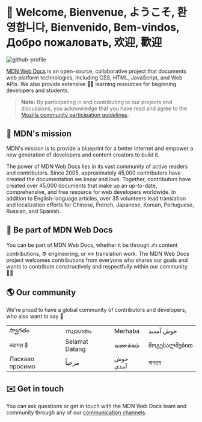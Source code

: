 # 👋 Welcome, Bienvenue, ようこそ, 환영합니다, Bienvenido, Bem-vindos, Добро пожаловать, 欢迎, 歡迎

![github-profile](https://user-images.githubusercontent.com/10350960/166113119-629295f6-c282-42c9-9379-af2de5ad4338.png)

[MDN Web Docs](https://developer.mozilla.org/) is an open-source, collaborative project that documents web platform technologies, including CSS, HTML, JavaScript, and Web APIs. We also provide extensive 🧑‍🎓 learning resources for beginning developers and students.

> **Note:** By participating in and contributing to our projects and discussions, you acknowledge that you have read and agree to the [Mozilla community participation guidelines](https://github.com/mdn/mdn-community/blob/main/CODE_OF_CONDUCT.md).

## 🙌 MDN's mission

MDN's mission is to provide a blueprint for a better internet and empower a new generation of developers and content creators to build it.

The power of MDN Web Docs lies in its vast community of active readers and contributors. Since 2005, approximately 45,000 contributors have created the documentation we know and love. Together, contributors have created over 45,000 documents that make up an up-to-date, comprehensive, and free resource for web developers worldwide. In addition to English-language articles, over 35 volunteers lead translation and localization efforts for Chinese, French, Japanese, Korean, Portuguese, Russian, and Spanish.

## 🤝 Be part of MDN Web Docs

You can be part of MDN Web Docs, whether it be through ✍️ content contributions, ⚙️ engineering, or ↔️ translation work. The MDN Web Docs project welcomes contributions from everyone who shares our goals and wants to contribute constructively and respectfully within our community. 🧘‍♂️

## 🌎 Our community

We're proud to have a global community of contributors and developers, who also want to say 👋

<table>
  <tbody>
    <tr>
      <td>స్వాగతం</td>
      <td>സ്വാഗതം</td>
      <td>Merhaba</td>
      <td>خوش آمدید</td>
    </tr>
    <tr>
      <td>स्वागत है</td>
      <td>Selamat Datang</td>
      <td>வணக்கம்</td>
      <td>მოგესალმებით</td>
    </tr>
    <tr>
      <td>Ласкаво просимо</td>
      <td>مرحباً</td>
      <td>خوش آمدی</td>
      <td>স্বাগতম</td>
    </tr>
  </tbody>
</table>

## ✉️ Get in touch

You can ask questions or get in touch with the MDN Web Docs team and community through any of our [communication channels](https://developer.mozilla.org/en-US/docs/MDN/Community/Communication_channels).

